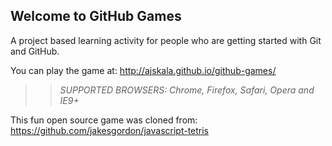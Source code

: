 ## Welcome to GitHub Games

A project based learning activity for people who are getting started with Git and GitHub.

You can play the game at: http://ajskala.github.io/github-games/

>> _*SUPPORTED BROWSERS*: Chrome, Firefox, Safari, Opera and IE9+_

This fun open source game was cloned from: https://github.com/jakesgordon/javascript-tetris